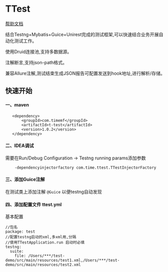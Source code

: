 # TTest
[帮助文档](https://www.yuque.com/aywcrg/gsym2g/bc3zi3)
   
结合Testng+Mybatis+Guice+Unirest完成的测试框架,可以快速结合业务开展自动化测试工作。

使用Druid连接池,支持多数据源。

注解断言,支持json-path格式。

兼容Allure注解,测试结束生成JSON报告可配置发送到hook地址,进行解析/存储。

## 快速开始

#### 一、maven
```
   <dependency>
       <groupId>com.timemf</groupId>
       <artifactId>t-test</artifactId>
       <version>1.0.2</version>
   </dependency> 
```

#### 二、IDEA调试

需要在Run/Debug Configuration -> Testng running params添加参数

```
    -dependencyinjectorfactory com.time.ttest.TTestInjectorFactory
```

#### 三、添加Guice注解

在测试类上添加注解 `@Guice` 以便testng自动发现

#### 四、添加配置文件 ttest.yml

基本配置
```
//包名
package: test 
//配置testng启动的xml,多xml用,分隔
//使用TTestApplication.run 启动时必填
testng:
  suite:
    file: /Users/***/test-demo/src/main/resources/test1.xml,/Users/***/test-demo/src/main/resources/test2.xml
```